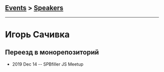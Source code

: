 ## [Events](../README.md) > [Speakers](../speakers.md)
---

# Игорь Сачивка

## Переезд в монорепозиторий
- 2019 Dec 14 -- SPBfiller JS Meetup    
